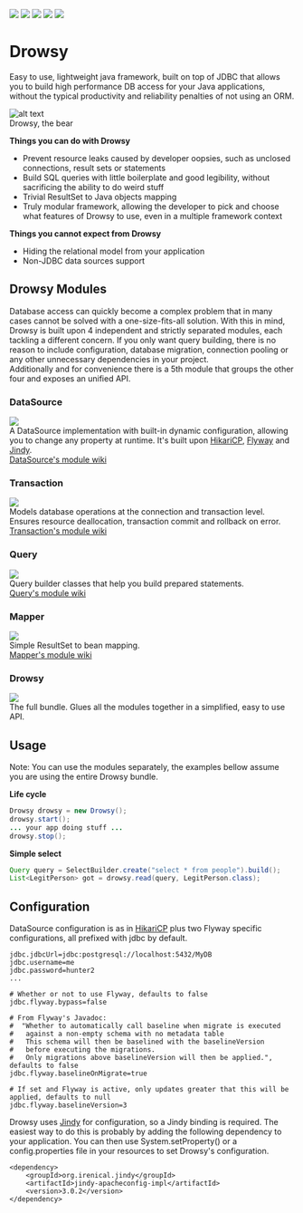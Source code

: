 [![][maven img]][maven]
[![][travis img]][travis]
[![][codecov img]][codecov]
[![][versioneye img]][versioneye]
[![][codacy img]][codacy]

# Drowsy
Easy to use, lightweight java framework, built on top of JDBC that allows you to build high performance DB access for your Java applications, without the typical productivity and reliability penalties of not using an ORM.

![alt text][bear]  
Drowsy, the bear

**Things you can do with Drowsy**  
- Prevent resource leaks caused by developer oopsies, such as unclosed connections, result sets or statements  
- Build SQL queries with little boilerplate and good legibility, without sacrificing the ability to do weird stuff  
- Trivial ResultSet to Java objects mapping  
- Truly modular framework, allowing the developer to pick and choose what features of Drowsy to use, even in a multiple framework context  

**Things you cannot expect from Drowsy**  
- Hiding the relational model from your application  
- Non-JDBC data sources support  

## Drowsy Modules
Database access can quickly become a complex problem that in many cases cannot be solved with a one-size-fits-all solution. With this in mind, Drowsy is built upon 4 independent and strictly separated modules, each tackling a different concern. If you only want query building, there is no reason to include configuration, database migration, connection pooling or any other unnecessary dependencies in your project.  
Additionally and for convenience there is a 5th module that groups the other four and exposes an unified API. 

### DataSource
[![][maven-datasource img]][maven-datasource]  
A DataSource implementation with built-in dynamic configuration, allowing you to change any property at runtime. It's built upon [HikariCP](https://github.com/brettwooldridge/HikariCP), [Flyway](https://github.com/flyway/flyway) and [Jindy](https://github.com/irenical/jindy).  
[DataSource's module wiki](https://github.com/irenical/drowsy/wiki/DataSource)

### Transaction
[![][maven-transaction img]][maven-transaction]  
Models database operations at the connection and transaction level. Ensures resource deallocation, transaction commit and rollback on error.  
[Transaction's module wiki](https://github.com/irenical/drowsy/wiki/Transaction)

### Query
[![][maven-query img]][maven-query]  
Query builder classes that help you build prepared statements.  
[Query's module wiki](https://github.com/irenical/drowsy/wiki/Query)

### Mapper
[![][maven-mapper img]][maven-mapper]  
Simple ResultSet to bean mapping.  
[Mapper's module wiki](https://github.com/irenical/drowsy/wiki/Mapper)

### Drowsy
[![][maven img]][maven]  
The full bundle. Glues all the modules together in a simplified, easy to use API.  

## Usage
Note: You can use the modules separately, the examples bellow assume you are using the entire Drowsy bundle.  

**Life cycle**
```java
Drowsy drowsy = new Drowsy();
drowsy.start();
... your app doing stuff ...
drowsy.stop();
```

**Simple select**
```java
Query query = SelectBuilder.create("select * from people").build();
List<LegitPerson> got = drowsy.read(query, LegitPerson.class);
```

## Configuration
DataSource configuration is as in [HikariCP](https://github.com/brettwooldridge/HikariCP) plus two Flyway specific configurations, all prefixed with jdbc by default.
```properties
jdbc.jdbcUrl=jdbc:postgresql://localhost:5432/MyDB
jdbc.username=me
jdbc.password=hunter2
...

# Whether or not to use Flyway, defaults to false
jdbc.flyway.bypass=false

# From Flyway's Javadoc:
#  "Whether to automatically call baseline when migrate is executed
#   against a non-empty schema with no metadata table
#   This schema will then be baselined with the baselineVersion
#   before executing the migrations.
#   Only migrations above baselineVersion will then be applied.", defaults to false
jdbc.flyway.baselineOnMigrate=true

# If set and Flyway is active, only updates greater that this will be applied, defaults to null
jdbc.flyway.baselineVersion=3
```

Drowsy uses [Jindy](https://github.com/irenical/jindy) for configuration, so a Jindy binding is required. The easiest way to do this is probably by adding the following dependency to your application. You can then use System.setProperty() or a config.properties file in your resources to set Drowsy's configuration.
```
<dependency>
    <groupId>org.irenical.jindy</groupId>
    <artifactId>jindy-apacheconfig-impl</artifactId>
    <version>3.0.2</version>
</dependency>
```

[bear]:https://www.irenical.org/drowsy/bear.jpg "Sometimes, hibernating is just too much - Drowsy, the bear"

[maven]:http://search.maven.org/#search|gav|1|g:"org.irenical.drowsy"%20AND%20a:"drowsy"
[maven img]:https://maven-badges.herokuapp.com/maven-central/org.irenical.drowsy/drowsy/badge.svg

[maven-datasource]:http://search.maven.org/#search|gav|1|g:"org.irenical.drowsy"%20AND%20a:"drowsy-datasource"
[maven-datasource img]:https://maven-badges.herokuapp.com/maven-central/org.irenical.drowsy/drowsy-datasource/badge.svg

[maven-transaction]:http://search.maven.org/#search|gav|1|g:"org.irenical.drowsy"%20AND%20a:"drowsy-transaction"
[maven-transaction img]:https://maven-badges.herokuapp.com/maven-central/org.irenical.drowsy/drowsy-transaction/badge.svg

[maven-query]:http://search.maven.org/#search|gav|1|g:"org.irenical.drowsy"%20AND%20a:"drowsy-query"
[maven-query img]:https://maven-badges.herokuapp.com/maven-central/org.irenical.drowsy/drowsy-query/badge.svg

[maven-mapper]:http://search.maven.org/#search|gav|1|g:"org.irenical.drowsy"%20AND%20a:"drowsy-mapper"
[maven-mapper img]:https://maven-badges.herokuapp.com/maven-central/org.irenical.drowsy/drowsy-mapper/badge.svg

[travis]:https://travis-ci.org/irenical/drowsy
[travis img]:https://travis-ci.org/irenical/drowsy.svg?branch=master

[codecov]:https://codecov.io/gh/irenical/drowsy
[codecov img]:https://codecov.io/gh/irenical/drowsy/branch/master/graph/badge.svg


[versioneye]:https://www.versioneye.com/user/projects/59a9f6c30fb24f003e11d878
[versioneye img]:https://www.versioneye.com/user/projects/59a9f6c30fb24f003e11d878/badge.svg?style=flat

[codacy]:https://www.codacy.com/app/tiagosimao/drowsy?utm_source=github.com&amp;utm_medium=referral&amp;utm_content=irenical/drowsy&amp;utm_campaign=Badge_Grade
[codacy img]:https://api.codacy.com/project/badge/Grade/8a7f2277e24e4f619b13fb879c7c44b4
